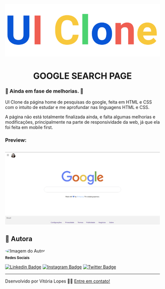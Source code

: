 <h2 align="center" >
    <img alt="UI Clone Logo" src="/assets/logo-uiclone.svg" />
</h2>

## <h1 align="center"> GOOGLE SEARCH PAGE </h1>
### :construction: Ainda em fase de melhorias. :construction:

UI Clone da página home de pesquisas do google, feita em HTML e CSS com o intuito de estudar e me aprofundar nas linguagens HTML e CSS.

A página não está totalmente finalizada ainda, e falta algumas melhorias e modificações, principalmente na parte de responsividade da web, já que ela foi feita em mobile first.

### Preview:

<h2 align="center" >
    <img alt="Google Search Page" src="/assets/screenshot.png" />
</h2>

## :raising_hand: Autora

 <img style="border-radius: 50%;" src="https://avatars2.githubusercontent.com/u/64246018?s=460&u=3d07c48c53255d53e3406037c7f98af14fd98689&v=4" width="100px;" alt="Imagem do Autor"/>
 <br/>
 <sub><b>Redes Sociais</b></sub> 
 <br/>

[![Linkedin Badge](https://img.shields.io/badge/-vilopesp-blue?style=flat-square&logo=Linkedin&logoColor=white&link=https://www.linkedin.com/in/vilopesp/)](https://www.linkedin.com/in/grioos/) 
[![Instagram Badge](https://img.shields.io/badge/-@_vilopesp_-blue?style=flat-square&logo=Instagram&logoColor=white&link=https://www.instagram.com/_vilopesp/)](https://www.instagram.com/grioos_/)
[![Twitter Badge](https://img.shields.io/twitter/follow/_vilopesp?style=social)](https://twitter.com/_vilopesp)

---

Dsenvolvido por Vitória Lopes 👋🏻 [Entre em contato!](https://www.linkedin.com/in/vilopesp/)
